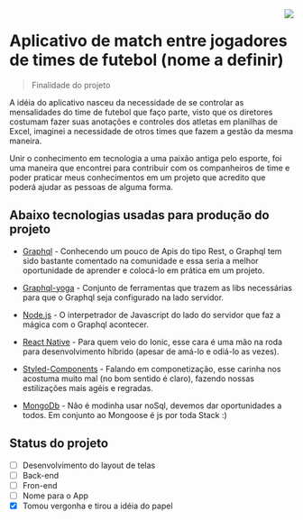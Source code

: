 <img src="icon.png" align="right" />

# Aplicativo de match entre jogadores de times de futebol (nome a definir)
> Finalidade do projeto

A idéia do aplicativo nasceu da necessidade de se controlar as mensalidades do time de futebol que faço parte, visto que os diretores costumam fazer suas anotações e controles dos atletas em planilhas de Excel, imaginei a necessidade de otros times que fazem a gestão da mesma maneira.

Unir o conhecimento em tecnologia a uma paixão antiga pelo esporte, foi uma maneira que encontrei para contribuir com os companheiros de time e poder praticar meus conhecimentos em um projeto que acredito que poderá ajudar as pessoas de alguma forma.

## Abaixo tecnologias usadas para produção do projeto

- [Graphql](https://graphql.org/) - Conhecendo um pouco de Apis do tipo Rest, o Graphql tem sido bastante comentado na comunidade e essa seria a melhor oportunidade de aprender e colocá-lo em prática em um projeto.

- [Graphql-yoga](https://github.com/prisma-labs/graphql-yoga) - Conjunto de ferramentas que trazem as libs necessárias para que o Graphql seja configurado na lado servidor.

- [Node.js](https://nodejs.org/en/) - O interpetrador de Javascript do lado do servidor que faz a mágica com o Graphql acontecer.

- [React Native](https://facebook.github.io/react-native/) - Para quem veio do Ionic, esse cara é uma mão na roda para desenvolvimento híbrido (apesar de amá-lo e odiá-lo as vezes).
- [Styled-Components](https://www.styled-components.com/) - Falando em componetização, esse carinha nos acostuma muito mal (no bom sentido é claro), fazendo nossas estilizações mais agéis e regradas.
- [MongoDb](https://www.mongodb.com/) - Não é modinha usar noSql, devemos dar oportunidades a todos. Em conjunto ao Mongoose é js por toda Stack :)


## Status do projeto

- [ ] Desenvolvimento do layout de telas
- [ ] Back-end
- [ ] Fron-end
- [ ] Nome para o App
- [x] Tomou vergonha e tirou a idéia do papel